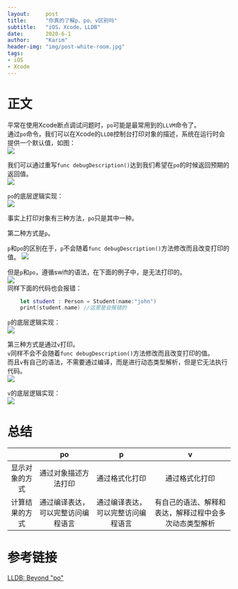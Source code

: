 ```yaml
---
layout:     post
title:      "你真的了解p、po、v区别吗"
subtitle:   "iOS，Xcode，LLDB"
date:       2020-6-1
author:     "Karim"
header-img: "img/post-white-room.jpg"
tags:
- iOS
- Xcode
---
```


# 正文
平常在使用Xcode断点调试问题时，`po`可能是最常用到的`LLVM`命令了。  
通过`po`命令，我们可以在Xcode的`LLDB`控制台打印对象的描述，系统在运行时会提供一个默认值，如图：  
![](http://images.foolishtalk.org/caed4a8d6cbafa4387d2fb57155cf6e7.png)  

我们可以通过重写`func debugDescription()`达到我们希望在`po`的时候返回预期的返回值。  
![](http://images.foolishtalk.org/54e45465efc65c1b4fd93f2d8995ea4e.png)  

`po`的底层逻辑实现：  
![](http://images.foolishtalk.org/57320d88124faf7812bbaa673f37fee4.png)

事实上打印对象有三种方法，`po`只是其中一种。  

第二种方式是`p`。

`p`和`po`的区别在于，`p`不会随着`func debugDescription()`方法修改而且改变打印的值。
![](http://images.foolishtalk.org/0bb5fdda413e64e8b3ba45c58d1c2ec3.png)  

但是`p`和`po`，遵循swift的语法，在下面的例子中，是无法打印的。  
![](http://images.foolishtalk.org/f65d30492a3fc575e641976544a7aa1e.png)  
同样下面的代码也会报错：  
```Swift
    let student : Person = Student(name:"john")
    print(student.name) //这里是会报错的
```  

`p`的底层逻辑实现：  
![](http://images.foolishtalk.org/e2b0f3feefd02283937b5230a420110d.png)

第三种方式是通过`v`打印。  
`v`同样不会不会随着`func debugDescription()`方法修改而且改变打印的值。  
而且`v`有自己的语法，不需要通过编译，而是进行动态类型解析，但是它无法执行代码。  
![](http://images.foolishtalk.org/849c0b54225807f00201d31cd8bf072c.png)  

`v`的底层逻辑实现：  
![](http://images.foolishtalk.org/67340b5668cffd5d75e007e1839d46fd.png)

# 总结

|  | po | p | v |
| :-: | :-: | :-: | :-: |
| 显示对象的方式 | 通过对象描述方法打印 | 通过格式化打印 | 通过格式化打印 |
| 计算结果的方式 | 通过编译表达，可以完整访问编程语言 | 通过编译表达，可以完整访问编程语言 | 有自己的语法、解释和表达，解释过程中会多次动态类型解析 |  


# 参考链接  

[LLDB: Beyond "po"](https://developer.apple.com/videos/play/wwdc2019/429/)